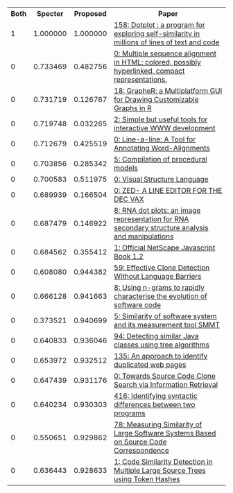 <html><table><tr>
<th>Both</th>
<th>Specter</th>
<th>Proposed</th>
<th>Paper</th>
</tr>
<tr>
<td>1</td>
<td>1.000000</td>
<td>1.000000</td>
<td><a href="https://www.semanticscholar.org/paper/5417b3403bee25c2fce7418cb88624d62d39bf32">158: Dotplot : a program for exploring self-similarity in millions of lines of text and code</a></td>
</tr>
<tr>
<td>0</td>
<td>0.733469</td>
<td>0.482756</td>
<td><a href="https://www.semanticscholar.org/paper/a0d6b6be5c1dba82f8d6a6776b119efbc960f5cf">0: Multiple sequence alignment in HTML: colored, possibly hyperlinked, compact representations.</a></td>
</tr>
<tr>
<td>0</td>
<td>0.731719</td>
<td>0.126767</td>
<td><a href="https://www.semanticscholar.org/paper/6d61009926999d4bdcfec48d3e7db7d616017d6e">18: GrapheR: a Multiplatform GUI for Drawing Customizable Graphs in R</a></td>
</tr>
<tr>
<td>0</td>
<td>0.719748</td>
<td>0.032265</td>
<td><a href="https://www.semanticscholar.org/paper/452e573f0833504ba0a49f33ce3530e426895d61">2: Simple but useful tools for interactive WWW development</a></td>
</tr>
<tr>
<td>0</td>
<td>0.712679</td>
<td>0.425519</td>
<td><a href="https://www.semanticscholar.org/paper/98951506563580f00760712b1d4e52a20891b05c">0: Line-a-line: A Tool for Annotating Word-Alignments</a></td>
</tr>
<tr>
<td>0</td>
<td>0.703856</td>
<td>0.285342</td>
<td><a href="https://www.semanticscholar.org/paper/1f1166e8ba6e45623b427c78f0703eb9f8e1659f">5: Compilation of procedural models</a></td>
</tr>
<tr>
<td>0</td>
<td>0.700583</td>
<td>0.511975</td>
<td><a href="https://www.semanticscholar.org/paper/f1185376ac061f40f153927ee80cbc90a6e67592">0: Visual Structure Language</a></td>
</tr>
<tr>
<td>0</td>
<td>0.689939</td>
<td>0.166504</td>
<td><a href="https://www.semanticscholar.org/paper/91a6e13bca8a93112639f767320ab140baeb032e">0: ZED- A LINE EDITOR FOR THE DEC VAX</a></td>
</tr>
<tr>
<td>0</td>
<td>0.687479</td>
<td>0.146922</td>
<td><a href="https://www.semanticscholar.org/paper/87f2b4bf133ba8e4bf4f0f0b7676cff5be688110">8: RNA dot plots: an image representation for RNA secondary structure analysis and manipulations</a></td>
</tr>
<tr>
<td>0</td>
<td>0.684562</td>
<td>0.355412</td>
<td><a href="https://www.semanticscholar.org/paper/f73a08c3490e94cdd8e205c7d2dd011b73cab78a">1: Official NetScape Javascript Book 1.2</a></td>
</tr>
<tr>
<td>0</td>
<td>0.608080</td>
<td>0.944382</td>
<td><a href="https://www.semanticscholar.org/paper/f465306c10e0616bb03bd1b38f95ce4900ca495b">59: Effective Clone Detection Without Language Barriers</a></td>
</tr>
<tr>
<td>0</td>
<td>0.666128</td>
<td>0.941663</td>
<td><a href="https://www.semanticscholar.org/paper/690b8e101b69ea0af89bc4b0fc9ef0a46c45403b">8: Using n-grams to rapidly characterise the evolution of software code</a></td>
</tr>
<tr>
<td>0</td>
<td>0.373521</td>
<td>0.940699</td>
<td><a href="https://www.semanticscholar.org/paper/0aac865180aa081b09f4091de00d882733001412">5: Similarity of software system and its measurement tool SMMT</a></td>
</tr>
<tr>
<td>0</td>
<td>0.640833</td>
<td>0.936046</td>
<td><a href="https://www.semanticscholar.org/paper/ac86c75ebfcd601d6ba4af8fe4cb5f058aae0805">94: Detecting similar Java classes using tree algorithms</a></td>
</tr>
<tr>
<td>0</td>
<td>0.653972</td>
<td>0.932512</td>
<td><a href="https://www.semanticscholar.org/paper/187b78aa7b0521e986b42ee72bab1e459bd2eaa7">135: An approach to identify duplicated web pages</a></td>
</tr>
<tr>
<td>0</td>
<td>0.647439</td>
<td>0.931176</td>
<td><a href="https://www.semanticscholar.org/paper/4f4c0a53ff728817de6863445a6ede4331a5aadc">0: Towards Source Code Clone Search via Information Retrieval</a></td>
</tr>
<tr>
<td>0</td>
<td>0.640234</td>
<td>0.930303</td>
<td><a href="https://www.semanticscholar.org/paper/445e5f03b05a6febf9630bbb0e3f0c72e02ed403">416: Identifying syntactic differences between two programs</a></td>
</tr>
<tr>
<td>0</td>
<td>0.550651</td>
<td>0.929862</td>
<td><a href="https://www.semanticscholar.org/paper/798ac6d45f467b5f44792f05ed0091179d1c7a0e">78: Measuring Similarity of Large Software Systems Based on Source Code Correspondence</a></td>
</tr>
<tr>
<td>0</td>
<td>0.636443</td>
<td>0.928633</td>
<td><a href="https://www.semanticscholar.org/paper/48fd182d590e365b1bbce502b77ff634797c7d9a">1: Code Similarity Detection in Multiple Large Source Trees using Token Hashes</a></td>
</tr>
</table></html>
